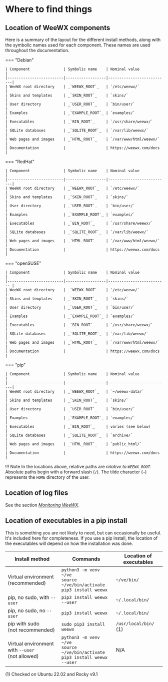 # Where to find things

## Location of WeeWX components

Here is a summary of the layout for the different install methods, along with
the symbolic names used for each component. These names are used throughout the
documentation.

=== "Debian"

    | Component               | Symbolic name    | Nominal value             |
    |-------------------------|------------------|---------------------------|
    | WeeWX root directory    | _`WEEWX_ROOT`_   | `/etc/weewx/`             |
    | Skins and templates     | _`SKIN_ROOT`_    | `skins/`                  |
    | User directory          | _`USER_ROOT`_    | `bin/user/`               |
    | Examples                | _`EXAMPLE_ROOT`_ | `examples/`               |
    | Executables             | _`BIN_ROOT`_     | `/usr/share/weewx/`       |
    | SQLite databases        | _`SQLITE_ROOT`_  | `/var/lib/weewx/`         |
    | Web pages and images    | _`HTML_ROOT`_    | `/var/www/html/weewx/`    |
    | Documentation           |                  | https://weewx.com/docs    |

=== "RedHat"

    | Component               | Symbolic name    | Nominal value             |
    |-------------------------|------------------|---------------------------|
    | WeeWX root directory    | _`WEEWX_ROOT`_   | `/etc/weewx/`             |
    | Skins and templates     | _`SKIN_ROOT`_    | `skins/`                  |
    | User directory          | _`USER_ROOT`_    | `bin/user/`               |
    | Examples                | _`EXAMPLE_ROOT`_ | `examples/`               |
    | Executables             | _`BIN_ROOT`_     | `/usr/share/weewx/`       |
    | SQLite databases        | _`SQLITE_ROOT`_  | `/var/lib/weewx/`         |
    | Web pages and images    | _`HTML_ROOT`_    | `/var/www/html/weewx/`    |
    | Documentation           |                  | https://weewx.com/docs    |

=== "openSUSE"

    | Component               | Symbolic name    | Nominal value             |
    |-------------------------|------------------|-------------------------- |
    | WeeWX root directory    | _`WEEWX_ROOT`_   | `/etc/weewx/`             |
    | Skins and templates     | _`SKIN_ROOT`_    | `skins/`                  |
    | User directory          | _`USER_ROOT`_    | `bin/user/`               |
    | Examples                | _`EXAMPLE_ROOT`_ | `examples/`               |
    | Executables             | _`BIN_ROOT`_     | `/usr/share/weewx/`       |
    | SQLite databases        | _`SQLITE_ROOT`_  | `/var/lib/weewx/`         |
    | Web pages and images    | _`HTML_ROOT`_    | `/var/www/html/weewx/`    |
    | Documentation           |                  | https://weewx.com/docs    |

=== "pip"

    | Component               | Symbolic name    | Nominal value             |
    |-------------------------|------------------|---------------------------|
    | WeeWX root directory    | _`WEEWX_ROOT`_   | `~/weewx-data/`           |
    | Skins and templates     | _`SKIN_ROOT`_    | `skins/`                  |
    | User directory          | _`USER_ROOT`_    | `bin/user/`               |
    | Examples                | _`EXAMPLE_ROOT`_ | `examples/`               |
    | Executables             | _`BIN_ROOT`_     | varies (see below)        |
    | SQLite databases        | _`SQLITE_ROOT`_  | `archive/`                |
    | Web pages and images    | _`HTML_ROOT`_    | `public_html/`            |
    | Documentation           |                  | https://weewx.com/docs    |

!!! Note
    In the locations above, relative paths are *relative to _`WEEWX_ROOT`_*.
    Absolute paths begin with a forward slash (`/`).  The tilde character
    (`~`) represents the `HOME` directory of the user.


## Location of log files

See the section [_Monitoring WeeWX_](monitoring.md).


## Location of executables in a pip install

This is something you are not likely to need, but can occasionally be useful.
It's included here for completeness. If you use a pip install, the location of
the executables will depend on how the installation was done.

| Install method                                      | Commands                                                                     | Location of executables |
|-----------------------------------------------------|------------------------------------------------------------------------------|-------------------------|
| Virtual environment<br/>(recommended)               | `python3 -m venv ~/ve`<br/>`source ~/ve/bin/activate`<br/>`pip3 install weewx` | `~/ve/bin/`             |
| pip, no sudo, with `--user`                         | `pip3 install weewx --user`                                                  | `~/.local/bin/`         |
| pip, no sudo, no `--user`                           | `pip3 install weewx`                                                         | `~/.local/bin/`         |
| pip with sudo<br/>(not recommended)                 | `sudo pip3 install weewx`                                                    | `/usr/local/bin/` (1)   |
| Virtual environment with `--user`<br/>(not allowed) | `python3 -m venv ~/ve`<br/>`source ~/ve/bin/activate`<br/>`pip3 install weewx --user` | N/A                     |

(1) Checked on Ubuntu 22.02 and Rocky v9.1
